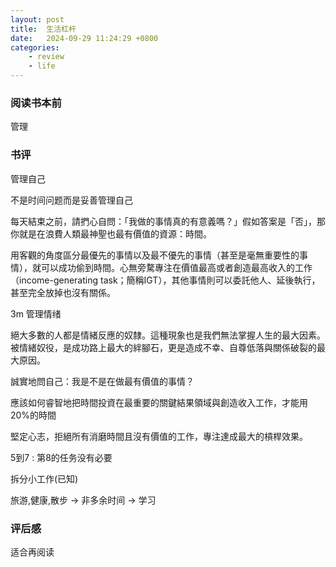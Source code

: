 ```yaml
---
layout: post
title:  生活杠杆
date:   2024-09-29 11:24:29 +0800
categories: 
    - review
    - life 
---
```


### 阅读书本前

管理

### 书评

管理自己

不是时间问题而是妥善管理自己

每天結束之前，請捫心自問：「我做的事情真的有意義嗎？」假如答案是「否」，那你就是在浪費人類最神聖也最有價值的資源：時間。

用客觀的角度區分最優先的事情以及最不優先的事情（甚至是毫無重要性的事情），就可以成功偷到時間。心無旁騖專注在價值最高或者創造最高收入的工作（income-generating task；簡稱IGT），其他事情則可以委託他人、延後執行，甚至完全放掉也沒有關係。

3m 管理情绪 

絕大多數的人都是情緒反應的奴隸。這種現象也是我們無法掌握人生的最大因素。被情緒奴役，是成功路上最大的絆腳石，更是造成不幸、自尊低落與關係破裂的最大原因。

誠實地問自己：我是不是在做最有價值的事情？

應該如何睿智地把時間投資在最重要的關鍵結果領域與創造收入工作，才能用20%的時間

堅定心志，拒絕所有消磨時間且沒有價值的工作，專注達成最大的槓桿效果。

5到7 : 第8的任务没有必要

拆分小工作(已知)

旅游,健康,散步 -> 非多余时间 -> 学习

### 评后感

适合再阅读